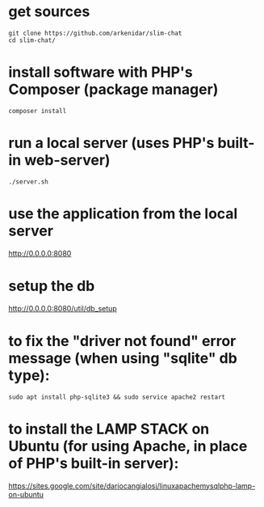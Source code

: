 # get sources
```shell
git clone https://github.com/arkenidar/slim-chat
cd slim-chat/
```
# install software with PHP's Composer (package manager)
```shell
composer install
```
# run a local server (uses PHP's built-in web-server)
```shell
./server.sh
```
# use the application from the local server
http://0.0.0.0:8080

# setup the db
http://0.0.0.0:8080/util/db_setup

# to fix the "driver not found" error message (when using "sqlite" db type):
```shell
sudo apt install php-sqlite3 && sudo service apache2 restart
```

# to install the LAMP STACK on Ubuntu (for using Apache, in place of PHP's built-in server):
https://sites.google.com/site/dariocangialosi/linuxapachemysqlphp-lamp-on-ubuntu
